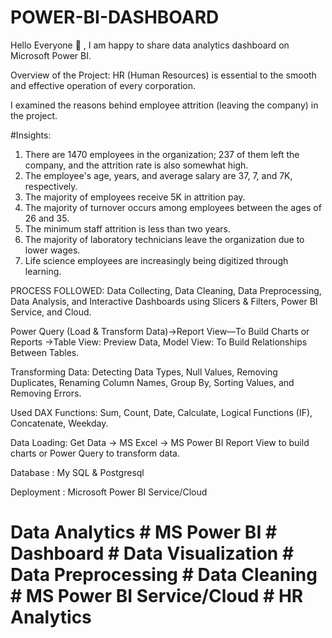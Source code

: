 # POWER-BI-DASHBOARD
Hello Everyone 🙏 ,
I am happy to share data analytics dashboard on Microsoft Power BI.

Overview of the Project: 
HR (Human Resources) is essential to the smooth and effective operation of every corporation.

I examined the reasons behind employee attrition (leaving the company) in the project.
 
#Insights: 
1) There are 1470 employees in the organization; 237 of them left the company, and the attrition rate is also somewhat high.
2) The employee's age, years, and average salary are 37, 7, and 7K, respectively.
3) The majority of employees receive 5K in attrition pay.
4) The majority of turnover occurs among employees between the ages of 26 and 35.
5) The minimum staff attrition is less than two years.
6) The majority of laboratory technicians leave the organization due to lower wages.
7) Life science employees are increasingly being digitized through learning.

PROCESS FOLLOWED:
Data Collecting, Data Cleaning, Data Preprocessing, Data Analysis, and Interactive Dashboards using Slicers & Filters, Power BI Service, and Cloud.

Power Query (Load & Transform Data)->Report View—To Build Charts or Reports ->Table View: Preview Data, Model View: To Build Relationships Between Tables.

Transforming Data: Detecting Data Types, Null Values, Removing Duplicates, Renaming Column Names, Group By, Sorting Values, and Removing Errors.

Used DAX Functions: Sum, Count, Date, Calculate, Logical Functions (IF), Concatenate, Weekday.

Data Loading: Get Data -> MS Excel -> MS Power BI Report View to build charts or Power Query to transform data.

Database : My SQL & Postgresql

Deployment : Microsoft Power BI Service/Cloud

# Data Analytics # MS Power BI # Dashboard # Data Visualization # Data Preprocessing # Data Cleaning # MS Power BI Service/Cloud # HR Analytics
